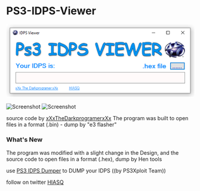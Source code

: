 # PS3-IDPS-Viewer


![Screenshot](idps.png)

![Screenshot](https://img.shields.io/badge/IDPS-V1-blue.svg)  ![Screenshot](https://img.shields.io/badge/FILE-.HEX-red.svg)


source code by [xXxTheDarkprogramerxXx](https://github.com/xXxTheDarkprogramerxXx)
The program was built to open files in a format (.bin) - dump by "e3 flasher"

### What's New

The program was modified with a slight change in the Design, and the source code to open files in a format (.hex), dump by Hen tools 

use [PS3 IDPS Dumper](http://ps3xploit.com/hfw/dumper/index_idps.html) to DUMP your IDPS ((by PS3Xploit Team))

follow on twitter [HIASQ](https://twitter.com/HIASQ2)
